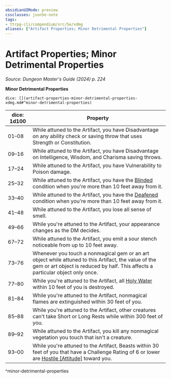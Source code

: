 ```yaml
---
obsidianUIMode: preview
cssclasses: json5e-note
tags:
- ttrpg-cli/compendium/src/5e/xdmg
aliases: ["Artifact Properties; Minor Detrimental Properties"]
---
```

# Artifact Properties; Minor Detrimental Properties
*Source: Dungeon Master's Guide (2024) p. 224* 

**Minor Detrimental Properties**

`dice: [](artifact-properties-minor-detrimental-properties-xdmg.md#^minor-detrimental-properties)`

| dice: 1d100 | Property                                                                                                                                                                                |
| ----------- | --------------------------------------------------------------------------------------------------------------------------------------------------------------------------------------- |
| 01–08       | While attuned to the Artifact, you have Disadvantage on any ability check or saving throw that uses Strength or Constitution.                                                           |
| 09–16       | While attuned to the Artifact, you have Disadvantage on Intelligence, Wisdom, and Charisma saving throws.                                                                               |
| 17–24       | While attuned to the Artifact, you have Vulnerability to Poison damage.                                                                                                                 |
| 25–32       | While attuned to the Artifact, you have the [Blinded](conditions.md#Blinded) condition when you're more than 10 feet away from it.                                                      |
| 33–40       | While attuned to the Artifact, you have the [Deafened](conditions.md#Deafened) condition when you're more than 10 feet away from it.                                                    |
| 41–48       | While attuned to the Artifact, you lose all sense of smell.                                                                                                                             |
| 49–66       | While you're attuned to the Artifact, your appearance changes as the DM decides.                                                                                                        |
| 67–72       | While attuned to the Artifact, you emit a sour stench noticeable from up to 10 feet away.                                                                                               |
| 73–76       | Whenever you touch a nonmagical gem or an art object while attuned to this Artifact, the value of the gem or art object is reduced by half. This affects a particular object only once. |
| 77–80       | While you're attuned to the Artifact, all [Holy Water](holy-water-xphb.md) within 10 feet of you is destroyed.                                                                          |
| 81–84       | While you're attuned to the Artifact, nonmagical flames are extinguished within 30 feet of you.                                                                                         |
| 85–88       | While you're attuned to the Artifact, other creatures can't take Short or Long Rests while within 300 feet of you.                                                                      |
| 89–92       | While attuned to the Artifact, you kill any nonmagical vegetation you touch that isn't a creature.                                                                                      |
| 93–00       | While you're attuned to the Artifact, Beasts within 30 feet of you that have a Challenge Rating of 6 or lower are [Hostile [Attitude]](hostile-attitude-xphb.md) toward you.            |
^minor-detrimental-properties